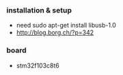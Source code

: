 ### installation & setup
- need sudo apt-get install libusb-1.0
- http://blog.borg.ch/?p=342

### board
- stm32f103c8t6
